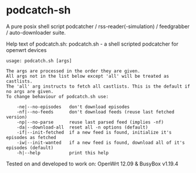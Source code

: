 podcatch-sh
===========

A pure posix shell script podcatcher / rss-reader(-simulation) / feedgrabber / auto-downloader suite.

Help text of podcatch.sh:
    podcatch.sh - a shell scripted podcatcher for openwrt devices

    usage: podcatch.sh [args]

    The args are processed in the order they are given.
    All args not in the list below except 'all' will be treated as castlists.
    The 'all' arg instructs to fetch all castlists. This is the default if no args are given.
    To change behaviour of podcatch.sh use:

        -ne|--no-episodes   don't download episodes
        -nf|--no-feeds      don't download feeds (reuse last fetched version)
        -np|--no-parse      reuse last parsed feed (implies -nf)
        -da|--download-all  reset all -n options (default)
        -if|--init-fetched  if a new feed is found, initialize it's episodes as fetched
        -iw|--init-wanted   if a new feed is found, download all of it's episodes (default)
        -h|--help           print this help

Tested on and developed to work on: OpenWrt 12.09 & BusyBox v1.19.4
